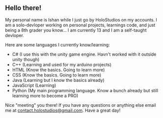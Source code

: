 Hello there!
-
My personal name is Ishan while I just go by HoloStudios on my accounts. I am a solo-devloper working on personal projects, 
learnings code, and just being a 8th grader you know... I am currently 13 and I am a self-taught devloper. 

Here are some languages I currently know/learning:
- C# (I use this with the unity game engine. Havn't worked with it outside unity though)
- C++ (Learning and used for my arduino projects)
- HTML (Know the basics. Going to learn more)
- CSS (Know the basics. Going to learn more)
- Java (Learning but I know the basics already)
- JavaScript (Learning)
- Python (My main programming language. Know a bunch already but still learning more to become a PRO)


Nice "meeting" you there! If you have any questions or anything else email me at contact.holostudios@gmail.com. Have a great day!
